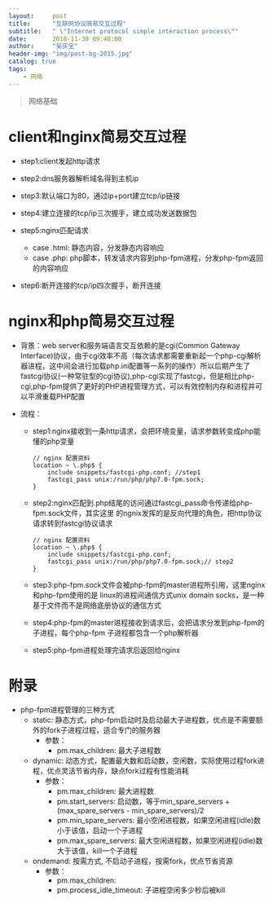 ```yaml
---
layout:     post
title:      "互联网协议简易交互过程"
subtitle:   " \"Internet protocol simple interaction process\""
date:       2018-11-30 09:40:00
author:     "吴庆宝"
header-img: "img/post-bg-2015.jpg"
catalog: true
tags:
    - 网络
---
```


>  网络基础

# client和nginx简易交互过程

- step1:client发起http请求
- step2:dns服务器解析域名得到主机ip
- step3:默认端口为80，通过ip+port建立tcp/ip链接
- step4:建立连接的tcp/ip三次握手，建立成功发送数据包
- step5:nginx匹配请求

  - case .html: 静态内容，分发静态内容响应
  - case .php: php脚本，转发请求内容到php-fpm进程，分发php-fpm返回的内容响应

- step6:断开连接的tcp/ip四次握手，断开连接

# nginx和php简易交互过程

- 背景：web server和服务端语言交互依赖的是cgi(Common Gateway Interface)协议，由于cgi效率不高（每次请求都需要重新起一个php-cgi解析器进程，这中间会进行加载php.ini配置等一系列的操作）所以后期产生了fastcgi协议(一种常驻型的cgi协议),php-cgi实现了fastcgi，但是相比php-cgi,php-fpm提供了更好的PHP进程管理方式，可以有效控制内存和进程并可以平滑重载PHP配置
- 流程：

  - step1:nginx接收到一条http请求，会把环境变量，请求参数转变成php能懂的php变量

    ```
    // nginx 配置资料
    location ~ \.php$ {
        include snippets/fastcgi-php.conf; //step1
        fastcgi_pass unix:/run/php/php7.0-fpm.sock;
    }
    ```

  - step2:nginx匹配到.php结尾的访问通过fastcgi_pass命令传递给php-fpm.sock文件，其实这里 的ngnix发挥的是反向代理的角色，把http协议请求转到fastcgi协议请求

    ```
    // nginx 配置资料
    location ~ \.php$ {
        include snippets/fastcgi-php.conf;
        fastcgi_pass unix:/run/php/php7.0-fpm.sock;// step2
    }
    ```

  - step3:php-fpm.sock文件会被php-fpm的master进程所引用，这里nginx和php-fpm使用的是 linux的进程间通信方式unix domain socks，是一种基于文件而不是网络底册协议的通信方式

  - step4:php-fpm的master进程接收到请求后，会把请求分发到php-fpm的子进程，每个php-fpm 子进程都包含一个php解析器
  - step5:php-fpm进程处理完请求后返回给nginx

 # 附录

 - php-fpm进程管理的三种方式
    + static: 静态方式，php-fpm启动时及启动最大子进程数，优点是不需要额外的fork子进程过程，适合专门的服务器
        - 参数：
            - pm.max_children: 最大子进程数
    + dynamic: 动态方式，配置最大数和启动数，空闲数，实际使用过程fork进程，优点灵活节省内存，缺点fork过程有性能消耗
        - 参数：
            - pm.max_children: 最大进程数
            - pm.start_servers: 启动数，等于min_spare_servers + (max_spare_servers - min_spare_servers)/2
            - pm.min_spare_servers: 最小空闲进程数，如果空闲进程(idle)数小于该值，启动一个子进程
            - pm.max_spare_servers: 最大空闲进程数，如果空闲进程(idle)数大于该值，kill一个子进程
    + ondemand: 按需方式, 不启动子进程，按需fork，优点节省资源
        - 参数：
            - pm.max_children:
            - pm.process_idle_timeout: 子进程空闲多少秒后被kill
